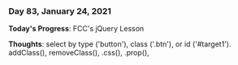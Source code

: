 ### Day 83, January 24, 2021

**Today's Progress**: FCC's jQuery Lesson

**Thoughts**: select by type ('button'), class ('.btn'), or id ('#target1'). addClass(), removeClass(), .css(), .prop(),